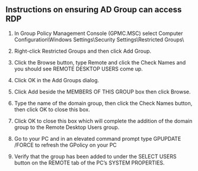 ## Instructions on ensuring AD Group can access RDP


1. In Group Policy Management Console (GPMC.MSC) select Computer Configuration\Windows Settings\Security Settings\Restricted Groups\

1. Right-click Restricted Groups and then click Add Group.

1. Click the Browse button, type Remote and click the Check Names and you should see REMOTE DESKTOP USERS come up.

1. Click OK in the Add Groups dialog.

1. Click Add beside the MEMBERS OF THIS GROUP box then click Browse.

1. Type the name of the domain group, then click the Check Names button, then click OK to close this box.

1. Click OK to close this box  which will complete the addition of the domain group to the Remote Desktop Users group.

1. Go to your PC and in an elevated command prompt type GPUPDATE /FORCE to refresh the GPolicy on your PC

1. Verify that the group  has been added to under the SELECT USERS button on the REMOTE tab of the PC’s SYSTEM PROPERTIES.